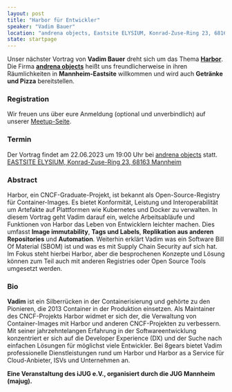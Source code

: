```yaml
---
layout: post
title: "Harbor für Entwickler"
speaker: "Vadim Bauer"
location: "andrena objects, Eastsite ELYSIUM, Konrad-Zuse-Ring 23, 68163 Mannheim"
state: startpage
---
```


Unser nächster Vortrag von **Vadim Bauer** dreht sich um das Thema [**Harbor**](https://goharbor.io/). Die Firma **[andrena objects](https://www.andrena.de/)** heißt uns freundlicherweise in ihren Räumlichkeiten in **Mannheim-Eastsite** willkommen und wird auch **Getränke und Pizza** bereitstellen.

### Registration

Wir freuen uns über eure Anmeldung (optional und unverbindlich) auf unserer [Meetup-Seite](https://www.meetup.com/de-DE/mannheim-java-usergroup/events/293804015).

### Termin

Der Vortrag findet am 22.06.2023 um 19:00 Uhr bei [andrena objects](https://www.andrena.de/) statt. [EASTSITE ELYSIUM, Konrad-Zuse-Ring 23, 68163 Mannheim](https://www.google.de/maps/search/EASTSITE+ELYSIUM+Konrad-Zuse-Ring+23+68163+Mannheim/@49.4752962,8.5063156,17z/data=!3m1!4b1)


### Abstract

Harbor, ein CNCF-Graduate-Projekt, ist bekannt als Open-Source-Registry für Container-Images. Es bietet Konformität, Leistung und Interoperabilität um Artefakte auf Plattformen wie Kubernetes und Docker zu verwalten. In diesem Vortrag geht Vadim darauf ein, welche Arbeitsabläufe und Funktionen von Harbor das Leben von Entwicklern leichter machen. Dies umfasst **Image immutability**, **Tags und Labels**, **Replikation aus anderen Repositories** und **Automation**. Weiterhin erklärt Vadim was ein Software Bill Of Material (SBOM) ist und was es mit Supply Chain Security auf sich hat. Im Fokus steht hierbei Harbor, aber die besprochenen Konzepte und Lösung können zum Teil auch mit anderen Registries oder Open Source Tools umgesetzt werden.

### Bio
**Vadim** ist ein Silberrücken in der Containerisierung und gehörte zu den Pionieren, die 2013 Container in der Produktion einsetzen. Als Maintainer des CNCF-Projekts Harbor widmet er sich der, die Verwaltung von Container-Images mit Harbor und anderen
CNCF-Projekten zu verbessern. Mit seiner jahrzehntelangen Erfahrung in der Softwareentwicklung konzentriert er sich auf die
Developer Experience (DX) und der Suche nach einfachen Lösungen für möglichst viele Entwickler. Bei 8gears bietet Vadim professionelle Dienstleistungen rund um Harbor und Harbor as a Service für Cloud-Anbieter, ISVs und Unternehmen an.


**Eine Veranstaltung des iJUG e.V., organisiert durch die JUG Mannheim (majug).**


